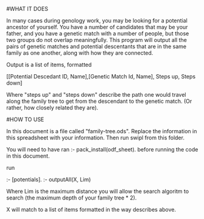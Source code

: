 #WHAT IT DOES

In many cases during genology work, you may be looking for a potential ancestor of yourself. You have a number of candidates that may be your father, and you have a genetic match with a number of people, but those two groups do not overlap meaningfully. This program will output all the pairs of genetic matches and potential descentants that are in the same family as one another, along with how they are connected.

Output is a list of items, formatted

[[Potential Descedant ID, Name],[Genetic Match Id, Name], Steps up, Steps down]

Where "steps up" and "steps down" describe the path one would travel along the family tree to get from the descendant to the genetic match. (Or rather, how closely related they are).

#HOW TO USE

In this document is a file called "family-tree.ods". Replace the information in this spreadsheet with your information. Then run swipl from this folder. 

You will need to have ran :- pack_install(odf_sheet). before running the code in this document.

run

:- [potentials].
:- outputAll(X, Lim)

Where Lim is the maximum distance you will allow the search algoritm to search (the maximum depth of your family tree * 2).

X will match to a list of items formatted in the way describes above.
